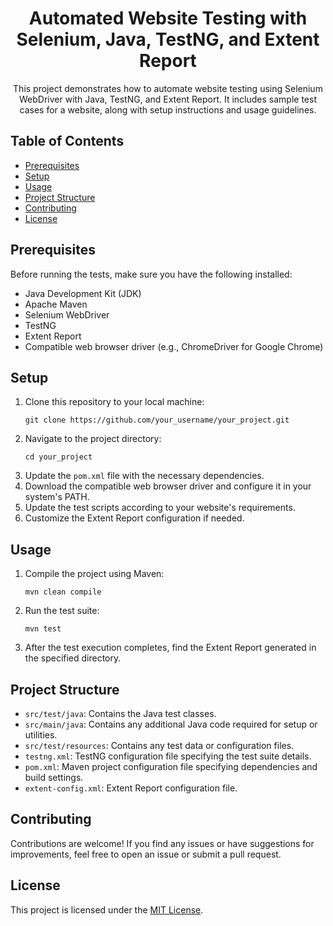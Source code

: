 <h1 align="center">Automated Website Testing with Selenium, Java, TestNG, and Extent Report</h1>

<p align="center">This project demonstrates how to automate website testing using Selenium WebDriver with Java, TestNG, and Extent Report. It includes sample test cases for a website, along with setup instructions and usage guidelines.</p>

## Table of Contents
- [Prerequisites](#prerequisites)
- [Setup](#setup)
- [Usage](#usage)
- [Project Structure](#project-structure)
- [Contributing](#contributing)
- [License](#license)

<h2 id="prerequisites">Prerequisites</h2>
<p>Before running the tests, make sure you have the following installed:</p>
<ul>
    <li>Java Development Kit (JDK)</li>
    <li>Apache Maven</li>
    <li>Selenium WebDriver</li>
    <li>TestNG</li>
    <li>Extent Report</li>
    <li>Compatible web browser driver (e.g., ChromeDriver for Google Chrome)</li>
</ul>

<h2 id="setup">Setup</h2>
<ol>
    <li>Clone this repository to your local machine:</li>
    <pre><code>git clone https://github.com/your_username/your_project.git</code></pre>
    <li>Navigate to the project directory:</li>
    <pre><code>cd your_project</code></pre>
    <li>Update the <code>pom.xml</code> file with the necessary dependencies.</li>
    <li>Download the compatible web browser driver and configure it in your system's PATH.</li>
    <li>Update the test scripts according to your website's requirements.</li>
    <li>Customize the Extent Report configuration if needed.</li>
</ol>

<h2 id="usage">Usage</h2>
<ol>
    <li>Compile the project using Maven:</li>
    <pre><code>mvn clean compile</code></pre>
    <li>Run the test suite:</li>
    <pre><code>mvn test</code></pre>
    <li>After the test execution completes, find the Extent Report generated in the specified directory.</li>
</ol>

<h2 id="project-structure">Project Structure</h2>
<ul>
    <li><code>src/test/java</code>: Contains the Java test classes.</li>
    <li><code>src/main/java</code>: Contains any additional Java code required for setup or utilities.</li>
    <li><code>src/test/resources</code>: Contains any test data or configuration files.</li>
    <li><code>testng.xml</code>: TestNG configuration file specifying the test suite details.</li>
    <li><code>pom.xml</code>: Maven project configuration file specifying dependencies and build settings.</li>
    <li><code>extent-config.xml</code>: Extent Report configuration file.</li>
</ul>

<h2 id="contributing">Contributing</h2>
<p>Contributions are welcome! If you find any issues or have suggestions for improvements, feel free to open an issue or submit a pull request.</p>

<h2 id="license">License</h2>
<p>This project is licensed under the <a href="LICENSE">MIT License</a>.</p>

